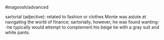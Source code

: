 #magoosh/advanced

sartorial (adjective): related to fashion or clothes 
Monte was astute at navigating the world of finance; sartorially, however, he was found wanting--he 
typically would attempt to complement his beige tie with a gray suit and white pants. 
